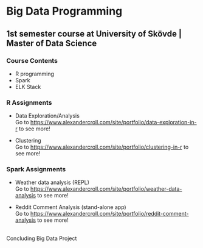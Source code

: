 # Big Data Programming
## 1st semester course at University of Skövde | Master of Data Science

### Course Contents
- R programming
- Spark
- ELK Stack 

### R Assignments
- Data Exploration/Analysis
</br>Go to https://www.alexandercroll.com/site/portfolio/data-exploration-in-r to see more!

- Clustering
</br>Go to https://www.alexandercroll.com/site/portfolio/clustering-in-r to see more!

### Spark Assignments
- Weather data analysis (REPL)
</br>Go to https://www.alexandercroll.com/site/portfolio/weather-data-analysis to see more!

- Reddit Comment Analysis (stand-alone app) 
</br>Go to https://www.alexandercroll.com/site/portfolio/reddit-comment-analysis to see more!

<br/>Concluding Big Data Project